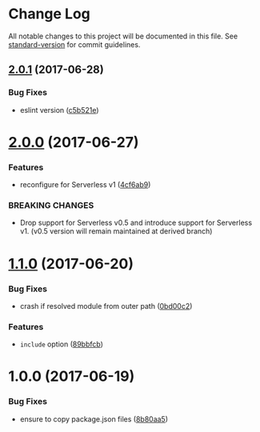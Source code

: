 # Change Log

All notable changes to this project will be documented in this file. See [standard-version](https://github.com/conventional-changelog/standard-version) for commit guidelines.

<a name="2.0.1"></a>
## [2.0.1](https://github.com/medikoo/serverless-plugin-lambda-reducer/compare/v2.0.0...v2.0.1) (2017-06-28)


### Bug Fixes

* eslint version ([c5b521e](https://github.com/medikoo/serverless-plugin-lambda-reducer/commit/c5b521e))



<a name="2.0.0"></a>
# [2.0.0](https://github.com/medikoo/serverless-plugin-lambda-reducer/compare/v1.1.0...v2.0.0) (2017-06-27)


### Features

* reconfigure for Serverless v1 ([4cf6ab9](https://github.com/medikoo/serverless-plugin-lambda-reducer/commit/4cf6ab9))


### BREAKING CHANGES

* Drop support for Serverless v0.5 and introduce support for Serverless v1. (v0.5 version will remain maintained at derived branch)



<a name="1.1.0"></a>
# [1.1.0](https://github.com/medikoo/serverless-plugin-lambda-reducer/compare/v1.0.0...v1.1.0) (2017-06-20)


### Bug Fixes

* crash if resolved module from outer path ([0bd00c2](https://github.com/medikoo/serverless-plugin-lambda-reducer/commit/0bd00c2))


### Features

* `include` option ([89bbfcb](https://github.com/medikoo/serverless-plugin-lambda-reducer/commit/89bbfcb))



<a name="1.0.0"></a>
# 1.0.0 (2017-06-19)


### Bug Fixes

* ensure to copy package.json files ([8b80aa5](https://github.com/medikoo/serverless-plugin-lambda-reducer/commit/8b80aa5))
